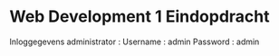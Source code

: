 # Web Development 1 Eindopdracht
Inloggegevens administrator :
    Username : admin
    Password : admin
